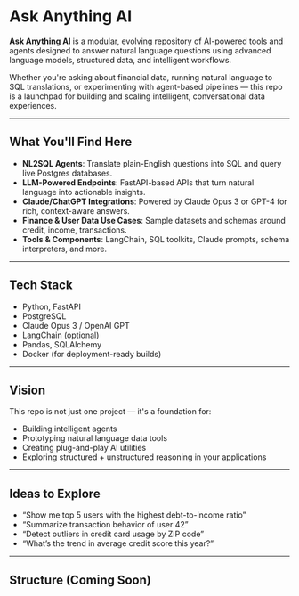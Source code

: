 # Ask Anything AI 

**Ask Anything AI** is a modular, evolving repository of AI-powered tools and agents designed to answer natural language questions using advanced language models, structured data, and intelligent workflows.

Whether you're asking about financial data, running natural language to SQL translations, or experimenting with agent-based pipelines — this repo is a launchpad for building and scaling intelligent, conversational data experiences.

---

## What You'll Find Here

- **NL2SQL Agents**: Translate plain-English questions into SQL and query live Postgres databases.
- **LLM-Powered Endpoints**: FastAPI-based APIs that turn natural language into actionable insights.
- **Claude/ChatGPT Integrations**: Powered by Claude Opus 3 or GPT-4 for rich, context-aware answers.
- **Finance & User Data Use Cases**: Sample datasets and schemas around credit, income, transactions.
- **Tools & Components**: LangChain, SQL toolkits, Claude prompts, schema interpreters, and more.

---

## Tech Stack

- Python, FastAPI
- PostgreSQL
- Claude Opus 3 / OpenAI GPT
- LangChain (optional)
- Pandas, SQLAlchemy
- Docker (for deployment-ready builds)

---

## Vision

This repo is not just one project — it's a foundation for:
- Building intelligent agents
- Prototyping natural language data tools
- Creating plug-and-play AI utilities
- Exploring structured + unstructured reasoning in your applications

---

## Ideas to Explore

- “Show me top 5 users with the highest debt-to-income ratio”
- “Summarize transaction behavior of user 42”
- “Detect outliers in credit card usage by ZIP code”
- “What’s the trend in average credit score this year?”

---

## Structure (Coming Soon)
